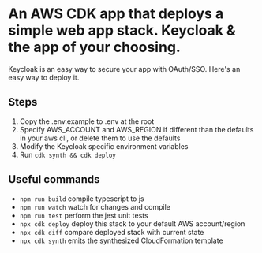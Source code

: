 # An AWS CDK app that deploys a simple web app stack. Keycloak & the app of your choosing.

Keycloak is an easy way to secure your app with OAuth/SSO. Here's an easy way to deploy it.

## Steps

1. Copy the .env.example to .env at the root
2. Specify AWS_ACCOUNT and AWS_REGION if different than the defaults in your aws cli, or delete them to use the defaults
3. Modify the Keycloak specific environment variables
4. Run `cdk synth && cdk deploy`

## Useful commands

- `npm run build` compile typescript to js
- `npm run watch` watch for changes and compile
- `npm run test` perform the jest unit tests
- `npx cdk deploy` deploy this stack to your default AWS account/region
- `npx cdk diff` compare deployed stack with current state
- `npx cdk synth` emits the synthesized CloudFormation template
